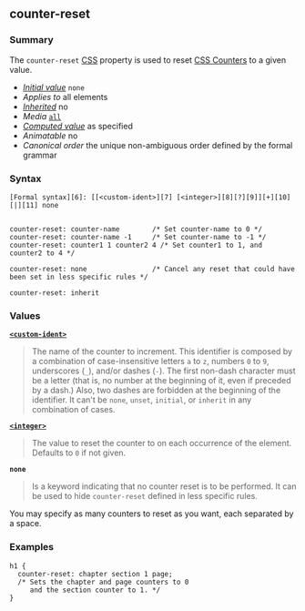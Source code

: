 ## counter-reset

### Summary

The `counter-reset` [CSS][0] property is used to reset [CSS Counters][1] to a given value.

* _[Initial value][2]_ `none` 
* _Applies to_ all elements 
* _[Inherited][3]_ no 
* _Media_ [`all`][4] 
* _[Computed value][5]_ as specified 
* _Animatable_ no 
* _Canonical order_ the unique non-ambiguous order defined by the formal grammar

### Syntax

    [Formal syntax][6]: [[<custom-ident>][7] [<integer>][8][?][9]][+][10] [|][11] none
    

    counter-reset: counter-name        /* Set counter-name to 0 */
    counter-reset: counter-name -1     /* Set counter-name to -1 */
    counter-reset: counter1 1 counter2 4 /* Set counter1 to 1, and counter2 to 4 */
    
    counter-reset: none                /* Cancel any reset that could have been set in less specific rules */
    
    counter-reset: inherit
    

### Values

**[`<custom-ident>`][12]**

> The name of the counter to increment. This identifier is composed by a combination of case-insensitive letters `a` to `z`, numbers `0` to `9`, underscores (`_`), and/or dashes (`-`). The first non-dash character must be a letter (that is, no number at the beginning of it, even if preceded by a dash.) Also, two dashes are forbidden at the beginning of the identifier. It can't be `none`, `unset`, `initial`, or `inherit` in any combination of cases.

**[`<integer>`][13]**

> The value to reset the counter to on each occurrence of the element. Defaults to `0` if not given.

**`none`**

> Is a keyword indicating that no counter reset is to be performed. It can be used to hide `counter-reset` defined in less specific rules.

You may specify as many counters to reset as you want, each separated by a space.

### Examples

    h1 {
      counter-reset: chapter section 1 page;
      /* Sets the chapter and page counters to 0
         and the section counter to 1. */
    }
    



[0]: https://developer.mozilla.org/en/docs/CSS "CSS"
[1]: https://developer.mozilla.org/en/docs/CSS_Counters "CSS_Counters"
[2]: https://developer.mozilla.org/en/docs/CSS/initial_value
[3]: https://developer.mozilla.org/en/docs/CSS/inheritance
[4]: https://developer.mozilla.org/en/docs/CSS/@media#Media_groups
[5]: https://developer.mozilla.org/en/docs/CSS/computed_value
[6]: https://developer.mozilla.org/en/docs/CSS/Value_definition_syntax "CSS/Value_definition_syntax"
[7]: https://developer.mozilla.org/en/docs/CSS/CSS_values_syntax#syntax-custom-ident "Tooltip not found in DB."
[8]: https://developer.mozilla.org/en/docs/Web/CSS/integer
[9]: https://developer.mozilla.org/en/docs/CSS/Value_definition_syntax#Question_mark_(.3F) "Question mark multiplier: The previous entity is optional (it may be used once, or not at all)."
[10]: https://developer.mozilla.org/en/docs/CSS/Value_definition_syntax#Plus_(.2B) "Plus multiplier: The previous entity may appear 1 or several times."
[11]: https://developer.mozilla.org/en/docs/CSS/Value_definition_syntax#Single_bar "Single bar: The two entities are optional, but exactly one must be present."
[12]: https://developer.mozilla.org/en/docs/Web/CSS/custom-ident "The documentation about this has not yet been written; please consider contributing!"
[13]: https://developer.mozilla.org/en/docs/Web/CSS/integer "The documentation about this has not yet been written; please consider contributing!"